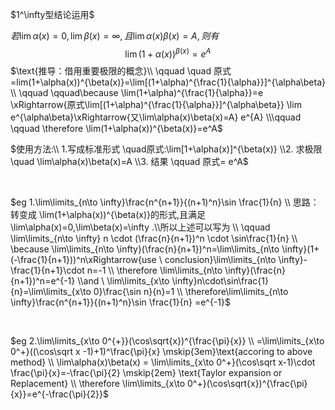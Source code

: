 $1^\infty型结论运用$

$若\lim\limits\alpha(x)=0,\lim\limits\beta(x)=\infty,且\lim\alpha(x)\beta(x)=A,则有$
$$\lim(1+\alpha(x))^{\beta(x)}=e^A$$
$\text{推导：借用重要极限的概念}\\ 
\qquad \quad 原式=lim(1+\alpha(x))^{\beta(x)}=\lim[(1+\alpha)^{\frac{1}{\alpha}}]^{\alpha\beta} \\ \qquad \qquad\because \lim(1+\alpha)^{\frac{1}{\alpha}}=e \xRightarrow{原式\lim[(1+\alpha)^{\frac{1}{\alpha}}]^{\alpha\beta}} \lim e^{\alpha\beta}\xRightarrow{又\lim\alpha(x)\beta(x)=A} e^{A} 
\\\qquad \qquad \therefore \lim(1+\alpha(x))^{\beta(x)}=e^A$


 $使用方法:\\ 1.写成标准形式 \quad原式:\lim[1+\alpha(x)]^{\beta(x)}
\\2. 求极限 \quad \lim\alpha(x)\beta(x)=A 
\\3. 结果 \qquad  原式= e^A$

<br>
 
$eg 1.\lim\limits_{n\to \infty}\frac{n^{n+1}}{(n+1)^n}\sin \frac{1}{n} 
\\ 思路：转变成 \lim(1+\alpha(x))^{\beta(x)}的形式,且满足\lim\alpha(x)=0,\lim\beta(x)=\infty .\\所以上述可以写为 \\  \qquad \lim\limits_{n\to \infty} n \cdot (\frac{n}{n+1})^n \cdot \sin\frac{1}{n} 
\\ \because \lim\limits_{n\to \infty}(\frac{n}{n+1})^n=\lim\limits_{n\to \infty}(1+(-\frac{1}{n+1}))^n\xRightarrow{use \ conclusion}\lim\limits_{n\to \infty}-\frac{1}{n+1}\cdot n=-1 \\
\therefore \lim\limits_{n\to \infty}(\frac{n}{n+1})^n=e^{-1} 
\\and \ \lim\limits_{x\to \infty}n\cdot\sin\frac{1}{n}=\lim\limits_{x\to 0}\frac{\sin n}{n}=1 
\\  \therefore\lim\limits_{n\to \infty}\frac{n^{n+1}}{(n+1)^n}\sin \frac{1}{n} =e^{-1}$

<br>

$eg 2.\lim\limits_{x\to 0^{+}}(\cos\sqrt{x})^{\frac{\pi}{x}}
\\ =\lim\limits_{x\to 0^+}((\cos\sqrt x -1)+1)^\frac{\pi}{x} \mskip{3em}\text{accoring to above method}
\\ \lim\alpha(x)\beta(x) = \lim\limits_{x\to 0^+}(\cos\sqrt x-1)\cdot \frac{\pi}{x}=-\frac{\pi}{2} \mskip{2em} \text{Taylor expansion or Replacement}
\\ \therefore \lim\limits_{x\to 0^+}(\cos\sqrt{x})^{\frac{\pi}{x}}=e^{-\frac{\pi}{2}}$